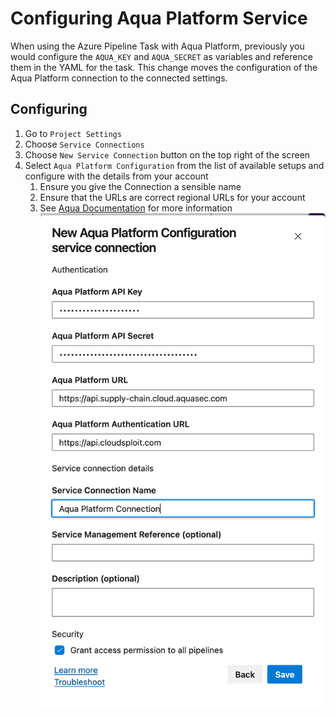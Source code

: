 # Configuring Aqua Platform Service

When using the Azure Pipeline Task with Aqua Platform, previously you would configure the `AQUA_KEY` and `AQUA_SECRET` as variables and reference them in the YAML for the task. This change moves the configuration of the Aqua Platform connection to the connected settings.

## Configuring

1. Go to `Project Settings`
2. Choose `Service Connections`
3. Choose `New Service Connection` button on the top right of the screen
4. Select `Aqua Platform Configuration` from the list of available setups and configure with the details from your account
   1. Ensure you give the Connection a sensible name
   2. Ensure that the URLs are correct regional URLs for your account
   3. See [Aqua Documentation](https://docs.aquasec.com/saas/getting-started/welcome/saas-regions/) for more information
      ![Connected Service](../images/aquaPlatformConfig.png)
